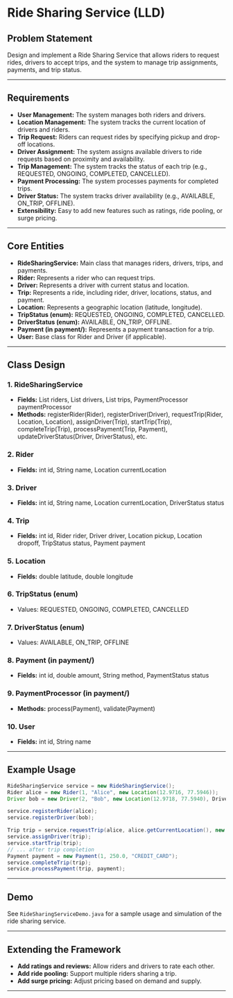 # Ride Sharing Service (LLD)

## Problem Statement

Design and implement a Ride Sharing Service that allows riders to request rides, drivers to accept trips, and the system to manage trip assignments, payments, and trip status.

---

## Requirements

- **User Management:** The system manages both riders and drivers.
- **Location Management:** The system tracks the current location of drivers and riders.
- **Trip Request:** Riders can request rides by specifying pickup and drop-off locations.
- **Driver Assignment:** The system assigns available drivers to ride requests based on proximity and availability.
- **Trip Management:** The system tracks the status of each trip (e.g., REQUESTED, ONGOING, COMPLETED, CANCELLED).
- **Payment Processing:** The system processes payments for completed trips.
- **Driver Status:** The system tracks driver availability (e.g., AVAILABLE, ON_TRIP, OFFLINE).
- **Extensibility:** Easy to add new features such as ratings, ride pooling, or surge pricing.

---

## Core Entities

- **RideSharingService:** Main class that manages riders, drivers, trips, and payments.
- **Rider:** Represents a rider who can request trips.
- **Driver:** Represents a driver with current status and location.
- **Trip:** Represents a ride, including rider, driver, locations, status, and payment.
- **Location:** Represents a geographic location (latitude, longitude).
- **TripStatus (enum):** REQUESTED, ONGOING, COMPLETED, CANCELLED.
- **DriverStatus (enum):** AVAILABLE, ON_TRIP, OFFLINE.
- **Payment (in payment/):** Represents a payment transaction for a trip.
- **User:** Base class for Rider and Driver (if applicable).

---

## Class Design

### 1. RideSharingService
- **Fields:** List<Rider> riders, List<Driver> drivers, List<Trip> trips, PaymentProcessor paymentProcessor
- **Methods:** registerRider(Rider), registerDriver(Driver), requestTrip(Rider, Location, Location), assignDriver(Trip), startTrip(Trip), completeTrip(Trip), processPayment(Trip, Payment), updateDriverStatus(Driver, DriverStatus), etc.

### 2. Rider
- **Fields:** int id, String name, Location currentLocation

### 3. Driver
- **Fields:** int id, String name, Location currentLocation, DriverStatus status

### 4. Trip
- **Fields:** int id, Rider rider, Driver driver, Location pickup, Location dropoff, TripStatus status, Payment payment

### 5. Location
- **Fields:** double latitude, double longitude

### 6. TripStatus (enum)
- Values: REQUESTED, ONGOING, COMPLETED, CANCELLED

### 7. DriverStatus (enum)
- Values: AVAILABLE, ON_TRIP, OFFLINE

### 8. Payment (in payment/)
- **Fields:** int id, double amount, String method, PaymentStatus status

### 9. PaymentProcessor (in payment/)
- **Methods:** process(Payment), validate(Payment)

### 10. User
- **Fields:** int id, String name

---

## Example Usage

```java
RideSharingService service = new RideSharingService();
Rider alice = new Rider(1, "Alice", new Location(12.9716, 77.5946));
Driver bob = new Driver(2, "Bob", new Location(12.9718, 77.5940), DriverStatus.AVAILABLE);

service.registerRider(alice);
service.registerDriver(bob);

Trip trip = service.requestTrip(alice, alice.getCurrentLocation(), new Location(12.9352, 77.6245));
service.assignDriver(trip);
service.startTrip(trip);
// ... after trip completion
Payment payment = new Payment(1, 250.0, "CREDIT_CARD");
service.completeTrip(trip);
service.processPayment(trip, payment);
```

---

## Demo

See `RideSharingServiceDemo.java` for a sample usage and simulation of the ride sharing service.

---

## Extending the Framework

- **Add ratings and reviews:** Allow riders and drivers to rate each other.
- **Add ride pooling:** Support multiple riders sharing a trip.
- **Add surge pricing:** Adjust pricing based on demand and supply.

---